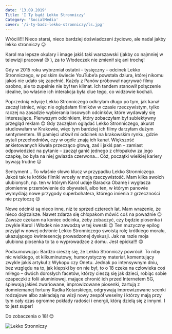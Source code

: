 ```yaml
---
date: '13.09.2019'
Title: 'I Ty bądź Lekko Stronniczy'
Category: 'SocialMedia'
cover: '/i-ty-badz-lekko-stronniczy/ls.jpg'
---
```


Wrócili!!! Nieco starsi, nieco bardziej doświadczeni życiowo, ale nadal jakby lekko stronniczy 😉

Karol ma lepsze okulary i image jakiś taki warszawski (jakby co najmniej w telewizji pracował 😉 ), za to Włodeczek nie zmienił się ani trochę!

Gdy w 2015 roku wybrzmiał ostatni – tysięczny – odcinek Lekko Stronniczego, w polskim świecie YouTube’a powstała dziura, której nikomu jakoś nie udało się zapełnić. Każdy z Panów próbował nagrywać filmy osobno, ale to zupełnie nie był ten klimat. Ich tandem stanowił połączenie idealne, bo właśnie ich interakcja była clue tego, co widzowie kochali.

Poprzednią edycję Lekko Stronniczego odkryłam długo po tym, jak kanał zaczął istnieć, więc nie oglądałam filmików w czasie rzeczywistym, tylko raczej na zasadzie wybierania losowych odcinków, które wydawały się interesujące. Pierwszym odcinkiem, który zobaczyłam był subiektywny przegląd reklam 😊 Gdy zaczęłam oglądać Lekko Stronniczego, akurat studiowałam w Krakowie, więc tym bardziej ich filmy darzyłam dużym sentymentem. W pamięci utkwił mi odcinek na krakowskim rynku, gdzie pytali przechodniów, czy w ogóle znają ich kanał. Większość ankietowanych kiwała przecząco głową, zaś i jakiś pan – zamiast odpowiedzieć na pytanie – zaczął ganić jednego z chłopaków za jego czapkę, bo była na niej gwiazda czerwona… Cóż, początki wielkiej kariery bywają trudne 😉

Sentyment… To właśnie słowo klucz w przypadku Lekko Stronniczego. Jakoś tak te krótkie filmiki wrosły w moją rzeczywistość. Mam kilka swoich ulubionych, np. ten w którym Karol udaje Baracka Obamę i wygłasza płomienne przemówienie do obywateli, albo ten, w którym panowie wymyślają nowe przygody superbohatera, którego imienia z grzeczności nie przytoczę 😉

Nowe odcinki są nieco inne, niż te sprzed czterech lat. Mam wrażenie, że nieco dojrzalsze. Nawet zdarza się chłopakom mówić coś na poważnie 😉 Zawsze czekam na koniec odcinka, żeby zobaczyć, czy będzie piosenka i zwykle Karol i Włodek nie zawodzą w tej kwestii 😉 Ten muzyczny epilog przyjął w nowej odsłonie Lekko Stronniczego swoistą rolę krótkiego morału, ukazującego kwintesencję prowadzonej dyskusji. Jak na razie moja ulubiona piosenka to ta o wyprowadzce z domu. Jest epicka!!! 😊

Podsumowując: Bardzo cieszę się, że Lekko Stronniczy powrócił. To niby nic wielkiego, ot kilkuminutowy, humorystyczny materiał, komentujący zwykle jakiś artykuł z Wykopu czy Onetu. Jednak po intensywnym dniu, bez względu na to, jak kiepski by on nie był, to o 18 czeka na człowieka coś miłego – dwóch dorosłych facetów, którzy cieszą się jak dzieci, robiąc sobie czapeczki z folii aluminiowej, mające chronić ich przed Internetem 5G, śpiewają jakieś zwariowane, improwizowane piosenki, żartują z domniemanej fortuny Radka Kotarskiego, odgrywają improwizowane scenki rodzajowe albo zakładają na wizji nowy zespół weselny i którzy mają przy tym cały czas ogromne pokłady radości i energii, którą dzielą się z innymi. I to jest super!

Do zobaczenia o 18! 😊

![Lekko Stronniczy](/i-ty-badz-lekko-stronniczy/LekkoStronniczy-1180x541.jpg)
